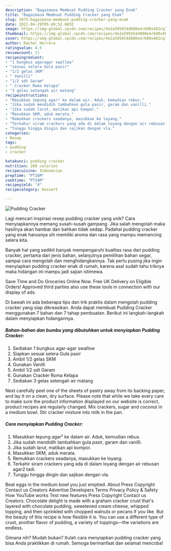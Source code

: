 ```yaml
---
description: "Bagaimana Membuat Pudding Cracker yang Enak"
title: "Bagaimana Membuat Pudding Cracker yang Enak"
slug: 1875-bagaimana-membuat-pudding-cracker-yang-enak
date: 2021-04-29T05:49:53.603Z
image: https://img-global.cpcdn.com/recipes/4e2a595654d880e4/680x482cq70/pudding-cracker-foto-resep-utama.jpg
thumbnail: https://img-global.cpcdn.com/recipes/4e2a595654d880e4/680x482cq70/pudding-cracker-foto-resep-utama.jpg
cover: https://img-global.cpcdn.com/recipes/4e2a595654d880e4/680x482cq70/pudding-cracker-foto-resep-utama.jpg
author: Rachel Herrera
ratingvalue: 4.5
reviewcount: 11
recipeingredient:
- "1 bungkus agaragar swallow"
- "sesuai selera Gula pasir"
- "1/2 gelas SKM"
- " Vanilli"
- "1/2 sdt Garam"
- " Cracker Roma Kelapa"
- "3 gelas setengah air matang"
recipeinstructions:
- "Masukkan tepung agar² ke dalam air. Aduk, kemudian rebus."
- "Jika sudah mendidih tambahkan gula pasir, garam dan vanilli."
- "Jika sudah larut, matikan api kompor."
- "Masukkan SKM, aduk merata."
- "Remukkan crackers seadanya, masukkan ke loyang."
- "Terkahir siram crackers yang ada di dalam loyang dengan air rebusan agar2 tadi."
- "Tunggu hingga dingin dan sajikan dengan vla."
categories:
- Resep
tags:
- pudding
- cracker

katakunci: pudding cracker 
nutrition: 268 calories
recipecuisine: Indonesian
preptime: "PT16M"
cooktime: "PT34M"
recipeyield: "4"
recipecategory: Dessert

---
```



![Pudding Cracker](https://img-global.cpcdn.com/recipes/4e2a595654d880e4/680x482cq70/pudding-cracker-foto-resep-utama.jpg)

Lagi mencari inspirasi resep pudding cracker yang unik? Cara menyiapkannya memang susah-susah gampang. Jika salah mengolah maka hasilnya akan hambar dan bahkan tidak sedap. Padahal pudding cracker yang enak harusnya sih memiliki aroma dan rasa yang mampu memancing selera kita.

Banyak hal yang sedikit banyak mempengaruhi kualitas rasa dari pudding cracker, pertama dari jenis bahan, selanjutnya pemilihan bahan segar, sampai cara mengolah dan menghidangkannya. Tak perlu pusing jika ingin menyiapkan pudding cracker enak di rumah, karena asal sudah tahu triknya maka hidangan ini mampu jadi sajian istimewa.

Save Time and Do Groceries Online Now. Free UK Delivery on Eligible Orders! Approved third parties also use these tools in connection with our display of ads.


Di bawah ini ada beberapa tips dan trik praktis dalam mengolah pudding cracker yang siap dikreasikan. Anda dapat membuat Pudding Cracker menggunakan 7 bahan dan 7 tahap pembuatan. Berikut ini langkah-langkah dalam menyiapkan hidangannya.

<!--inarticleads1-->

##### Bahan-bahan dan bumbu yang dibutuhkan untuk menyiapkan Pudding Cracker:

1. Sediakan 1 bungkus agar-agar swallow
1. Siapkan sesuai selera Gula pasir
1. Ambil 1/2 gelas SKM
1. Gunakan  Vanilli
1. Ambil 1/2 sdt Garam
1. Gunakan  Cracker Roma Kelapa
1. Sediakan 3 gelas setengah air matang


Next carefully peel one of the sheets of pastry away from its backing paper, and lay it on a clean, dry surface. Please note that while we take every care to make sure the product information displayed on our website is correct, product recipes are regularly changed. Mix crackers, sugar and coconut in a medium bowl. Stir cracker mixture into milk in the pan. 

<!--inarticleads2-->

##### Cara menyiapkan Pudding Cracker:

1. Masukkan tepung agar² ke dalam air. Aduk, kemudian rebus.
1. Jika sudah mendidih tambahkan gula pasir, garam dan vanilli.
1. Jika sudah larut, matikan api kompor.
1. Masukkan SKM, aduk merata.
1. Remukkan crackers seadanya, masukkan ke loyang.
1. Terkahir siram crackers yang ada di dalam loyang dengan air rebusan agar2 tadi.
1. Tunggu hingga dingin dan sajikan dengan vla.


Beat eggs in the medium bowl you just emptied. About Press Copyright Contact us Creators Advertise Developers Terms Privacy Policy &amp; Safety How YouTube works Test new features Press Copyright Contact us Creators. Chocolate delight is made with a graham cracker crust that&#39;s layered with chocolate pudding, sweetened cream cheese, whipped topping, and then sprinkled with chopped walnuts or pecans if you like. But the beauty of this recipe is how flexible it is. You can use a different type of crust, another flavor of pudding, a variety of toppings—the variations are endless. 

Gimana nih? Mudah bukan? Itulah cara menyiapkan pudding cracker yang bisa Anda praktikkan di rumah. Semoga bermanfaat dan selamat mencoba!
